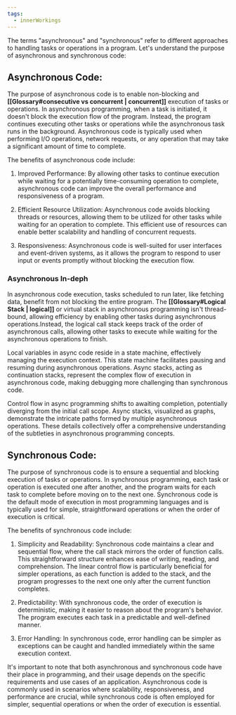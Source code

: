 ```yaml
---
tags:
  - innerWorkings
---
```

The terms "asynchronous" and "synchronous" refer to different approaches to handling tasks or operations in a program. Let's understand the purpose of asynchronous and synchronous code:

## Asynchronous Code:
The purpose of asynchronous code is to enable non-blocking and **[[Glossary#consecutive vs concurrent | concurrent]]** execution of tasks or operations. In asynchronous programming, when a task is initiated, it doesn't block the execution flow of the program. Instead, the program continues executing other tasks or operations while the asynchronous task runs in the background. Asynchronous code is typically used when performing I/O operations, network requests, or any operation that may take a significant amount of time to complete.

The benefits of asynchronous code include:

1. Improved Performance: By allowing other tasks to continue execution while waiting for a potentially time-consuming operation to complete, asynchronous code can improve the overall performance and responsiveness of a program.

2. Efficient Resource Utilization: Asynchronous code avoids blocking threads or resources, allowing them to be utilized for other tasks while waiting for an operation to complete. This efficient use of resources can enable better scalability and handling of concurrent requests.

3. Responsiveness: Asynchronous code is well-suited for user interfaces and event-driven systems, as it allows the program to respond to user input or events promptly without blocking the execution flow.

### Asynchronous In-deph
In asynchronous code execution, tasks scheduled to run later, like fetching data, benefit from not blocking the entire program. The **[[Glossary#Logical Stack | logical]]**  or virtual stack in asynchronous programming isn't thread-bound, allowing efficiency by enabling other tasks during asynchronous operations.Instead, the logical call stack keeps track of the order of asynchronous calls, allowing other tasks to execute while waiting for the asynchronous operations to finish.

Local variables in async code reside in a state machine, effectively managing the execution context. This state machine facilitates pausing and resuming during asynchronous operations. Async stacks, acting as continuation stacks, represent the complex flow of execution in asynchronous code, making debugging more challenging than synchronous code.

Control flow in async programming shifts to awaiting completion, potentially diverging from the initial call scope. Async stacks, visualized as graphs, demonstrate the intricate paths formed by multiple asynchronous operations. These details collectively offer a comprehensive understanding of the subtleties in asynchronous programming concepts.

## Synchronous Code:
The purpose of synchronous code is to ensure a sequential and blocking execution of tasks or operations. In synchronous programming, each task or operation is executed one after another, and the program waits for each task to complete before moving on to the next one. Synchronous code is the default mode of execution in most programming languages and is typically used for simple, straightforward operations or when the order of execution is critical.

The benefits of synchronous code include:

1. Simplicity and Readability: Synchronous code maintains a clear and sequential flow, where the call stack mirrors the order of function calls. This straightforward structure enhances ease of writing, reading, and comprehension. The linear control flow is particularly beneficial for simpler operations, as each function is added to the stack, and the program progresses to the next one only after the current function completes.

2. Predictability: With synchronous code, the order of execution is deterministic, making it easier to reason about the program's behavior. The program executes each task in a predictable and well-defined manner.

3. Error Handling: In synchronous code, error handling can be simpler as exceptions can be caught and handled immediately within the same execution context.

It's important to note that both asynchronous and synchronous code have their place in programming, and their usage depends on the specific requirements and use cases of an application. Asynchronous code is commonly used in scenarios where scalability, responsiveness, and performance are crucial, while synchronous code is often employed for simpler, sequential operations or when the order of execution is essential.



